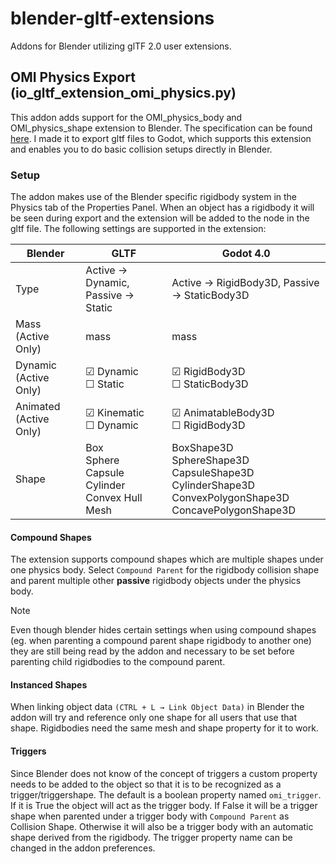 # blender-gltf-extensions
Addons for Blender utilizing glTF 2.0 user extensions.
## OMI Physics Export (io_gltf_extension_omi_physics.py)
This addon adds support for the OMI_physics_body and OMI_physics_shape extension to Blender. The specification can be found [here](https://github.com/omigroup/gltf-extensions/tree/main/extensions/2.0/OMI_physics_body). I made it to export gltf files to Godot, which supports this extension and enables you to do basic collision setups directly in Blender.
### Setup
The addon makes use of the Blender specific rigidbody system in the Physics tab of the Properties Panel. When an object has a rigidbody it will be seen during export and the extension will be added to the node in the gltf file. The following settings are supported in the extension:

| Blender  | GLTF | Godot 4.0 |
| ------------- | ------------- | ------------- | 
| Type | Active → Dynamic, Passive → Static | Active → RigidBody3D, Passive → StaticBody3D |
| Mass (Active Only)  | mass | mass |
| Dynamic (Active Only) | ☑ Dynamic <br> ☐ Static | ☑ RigidBody3D <br> ☐ StaticBody3D |
| Animated (Active Only) | ☑ Kinematic <br> ☐ Dynamic | ☑ AnimatableBody3D <br> ☐ RigidBody3D |
| Shape | Box <br> Sphere <br> Capsule <br> Cylinder <br> Convex Hull <br> Mesh | BoxShape3D <br> SphereShape3D <br> CapsuleShape3D <br> CylinderShape3D <br> ConvexPolygonShape3D <br> ConcavePolygonShape3D |


#### Compound Shapes
The extension supports compound shapes which are multiple shapes under one physics body. Select `Compound Parent` for the rigidbody collision shape and parent multiple other **passive** rigidbody objects under the physics body.
> [!NOTE]
> Even though blender hides certain settings when using compound shapes (eg. when parenting a compound parent shape rigidbody to another one) they are still being read by the addon and necessary to be set before parenting child rigidbodies to the compound parent.
#### Instanced Shapes
When linking object data `(CTRL + L → Link Object Data)` in Blender the addon will try and reference only one shape for all users that use that shape. Rigidbodies need the same mesh and shape property for it to work.
#### Triggers
Since Blender does not know of the concept of triggers a custom property needs to be added to the object so that it is to be recognized as a trigger/triggershape. The default is a boolean property named `omi_trigger`. If it is True the object will act as the trigger body. If False it will be a trigger shape when parented under a trigger body with `Compound Parent` as Collision Shape. Otherwise it will also be a trigger body with an automatic shape derived from the rigidbody.
The trigger property name can be changed in the addon preferences.
